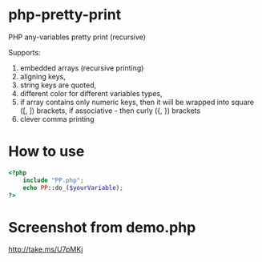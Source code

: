 php-pretty-print
================

PHP any-variables pretty print (recursive)

Supports:

1. embedded arrays (recursive printing)
2. aligning keys,
3. string keys are quoted,
4. different color for different variables types,
5. if array contains only numeric keys, then it will be wrapped into square ([, ]) brackets, if associative - then curly ({, }) brackets
6. clever comma printing
	
How to use
================
```php
<?php
	include "PP.php";
	echo PP::do_($yourVariable);
?>
```

Screenshot from demo.php
================
http://take.ms/U7pMKj
